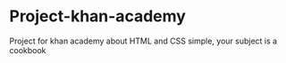 # Project-khan-academy
Project for khan academy about HTML and CSS simple, your subject is a cookbook
